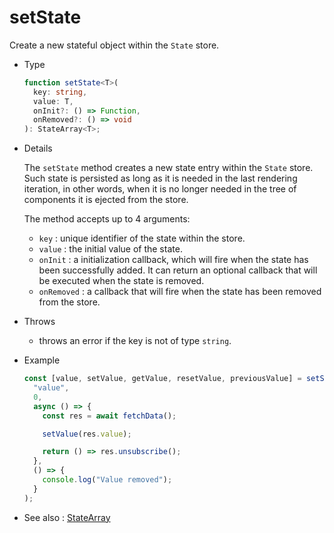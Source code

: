 # setState

Create a new stateful object within the `State` store.

- Type

  ```ts
  function setState<T>(
    key: string,
    value: T,
    onInit?: () => Function,
    onRemoved?: () => void
  ): StateArray<T>;
  ```

- Details

  The `setState` method creates a new state entry within the `State` store. Such state is persisted as long as it is needed in the last rendering iteration, in other words, when it is no longer needed in the tree of components it is ejected from the store.

  The method accepts up to 4 arguments:

  - `key` : unique identifier of the state within the store.
  - `value` : the initial value of the state.
  - `onInit` : a initialization callback, which will fire when the state has been successfully added. It can return an optional callback that will be executed when the state is removed.
  - `onRemoved` : a callback that will fire when the state has been removed from the store.

- Throws

  - throws an error if the key is not of type `string`.

- Example

  ```ts
  const [value, setValue, getValue, resetValue, previousValue] = setState(
    "value",
    0,
    async () => {
      const res = await fetchData();

      setValue(res.value);

      return () => res.unsubscribe();
    },
    () => {
      console.log("Value removed");
    }
  );
  ```

- See also :
  [StateArray](/recursive-docs/core/StateArray)
